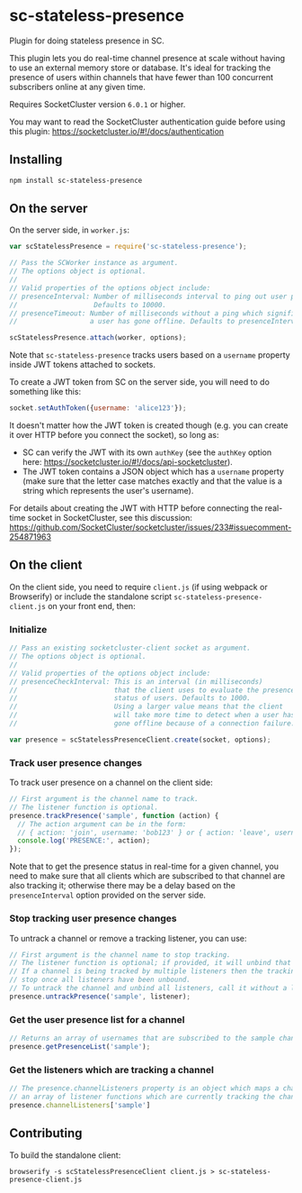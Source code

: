 # sc-stateless-presence
Plugin for doing stateless presence in SC.

This plugin lets you do real-time channel presence at scale without having to use an external memory store or database.
It's ideal for tracking the presence of users within channels that have fewer than 100 concurrent subscribers
online at any given time.

Requires SocketCluster version `6.0.1` or higher.

You may want to read the SocketCluster authentication guide before using this plugin: https://socketcluster.io/#!/docs/authentication


## Installing

```bash
npm install sc-stateless-presence
```


## On the server

On the server side, in `worker.js`:

```js
var scStatelessPresence = require('sc-stateless-presence');

// Pass the SCWorker instance as argument.
// The options object is optional.
//
// Valid properties of the options object include:
// presenceInterval: Number of milliseconds interval to ping out user presence.
//                   Defaults to 10000.
// presenceTimeout: Number of milliseconds without a ping which signifies that
//                  a user has gone offline. Defaults to presenceInterval * 1.3.

scStatelessPresence.attach(worker, options);
```

Note that `sc-stateless-presence` tracks users based on a `username` property inside JWT tokens attached to sockets.

To create a JWT token from SC on the server side, you will need to do something like this:

```js
socket.setAuthToken({username: 'alice123'});
```

It doesn't matter how the JWT token is created though (e.g. you can create it over HTTP before you connect the socket), so long as:

- SC can verify the JWT with its own `authKey` (see the `authKey` option here: https://socketcluster.io/#!/docs/api-socketcluster).
- The JWT token contains a JSON object which has a `username` property (make sure that the letter case matches exactly and that the value is a string which represents the user's username).

For details about creating the JWT with HTTP before connecting the real-time socket in SocketCluster, see this discussion: https://github.com/SocketCluster/socketcluster/issues/233#issuecomment-254871963


## On the client

On the client side, you need to require `client.js` (if using webpack or Browserify) or include the standalone script `sc-stateless-presence-client.js` on your front end, then:

### Initialize

```js
// Pass an existing socketcluster-client socket as argument.
// The options object is optional.
//
// Valid properties of the options object include:
// presenceCheckInterval: This is an interval (in milliseconds)
//                        that the client uses to evaluate the presence
//                        status of users. Defaults to 1000.
//                        Using a larger value means that the client
//                        will take more time to detect when a user has
//                        gone offline because of a connection failure.

var presence = scStatelessPresenceClient.create(socket, options);
```

### Track user presence changes

To track user presence on a channel on the client side:

```js
// First argument is the channel name to track.
// The listener function is optional.
presence.trackPresence('sample', function (action) {
  // The action argument can be in the form:
  // { action: 'join', username: 'bob123' } or { action: 'leave', username: 'alice456' }
  console.log('PRESENCE:', action);
});
```

Note that to get the presence status in real-time for a given channel, you need to make sure
that all clients which are subscribed to that channel are also tracking it; otherwise there may
be a delay based on the `presenceInterval` option provided on the server side.

### Stop tracking user presence changes

To untrack a channel or remove a tracking listener, you can use:

```js
// First argument is the channel name to stop tracking.
// The listener function is optional; if provided, it will unbind that listener.
// If a channel is being tracked by multiple listeners then the tracking will only
// stop once all listeners have been unbound.
// To untrack the channel and unbind all listeners, call it without a listener argument.
presence.untrackPresence('sample', listener);
```

### Get the user presence list for a channel

```js
// Returns an array of usernames that are subscribed to the sample channel.
presence.getPresenceList('sample');
```

### Get the listeners which are tracking a channel

```js
// The presence.channelListeners property is an object which maps a channel name to
// an array of listener functions which are currently tracking the channel.
presence.channelListeners['sample']
```


## Contributing

To build the standalone client:

```
browserify -s scStatelessPresenceClient client.js > sc-stateless-presence-client.js
```
